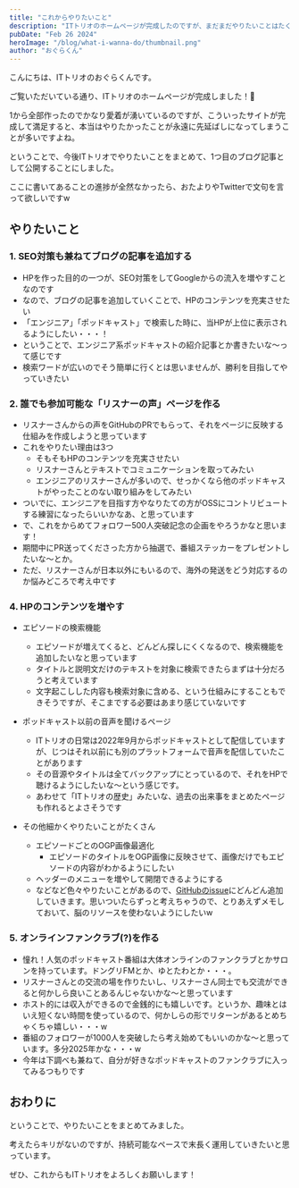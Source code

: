 ```yaml
---
title: "これからやりたいこと"
description: "ITトリオのホームページが完成したのですが、まだまだやりたいことはたくさんあるのでまとめました。"
pubDate: "Feb 26 2024"
heroImage: "/blog/what-i-wanna-do/thumbnail.png"
author: "おぐらくん"
---
```


こんにちは、ITトリオのおぐらくんです。

ご覧いただいている通り、ITトリオのホームページが完成しました！🎉

1から全部作ったのでかなり愛着が湧いているのですが、こういったサイトが完成して満足すると、本当はやりたかったことが永遠に先延ばしになってしまうことが多いですよね。

ということで、今後ITトリオでやりたいことをまとめて、1つ目のブログ記事として公開することにしました。

ここに書いてあることの進捗が全然なかったら、おたよりやTwitterで文句を言って欲しいですw

## やりたいこと

### 1. SEO対策も兼ねてブログの記事を追加する

- HPを作った目的の一つが、SEO対策をしてGoogleからの流入を増やすことなのです
- なので、ブログの記事を追加していくことで、HPのコンテンツを充実させたい
- 「エンジニア」「ポッドキャスト」で検索した時に、当HPが上位に表示されるようにしたい・・・！
- ということで、エンジニア系ポッドキャストの紹介記事とか書きたいな〜って感じです
- 検索ワードが広いのでそう簡単に行くとは思いませんが、勝利を目指してやっていきたい

### 2. 誰でも参加可能な「リスナーの声」ページを作る

- リスナーさんからの声をGitHubのPRでもらって、それをページに反映する仕組みを作成しようと思っています
- これをやりたい理由は3つ
  - そもそもHPのコンテンツを充実させたい
  - リスナーさんとテキストでコミュニケーションを取ってみたい
  - エンジニアのリスナーさんが多いので、せっかくなら他のポッドキャストがやったことのない取り組みをしてみたい
- ついでに、エンジニアを目指す方やなりたての方がOSSにコントリビュートする練習になったらいいかなあ、と思っています
- で、これをからめてフォロワー500人突破記念の企画をやろうかなと思います！
- 期間中にPR送ってくださった方から抽選で、番組ステッカーをプレゼントしたいな〜とか。
- ただ、リスナーさんが日本以外にもいるので、海外の発送をどう対応するのか悩みどころで考え中です

### 4. HPのコンテンツを増やす

- エピソードの検索機能
  - エピソードが増えてくると、どんどん探しにくくなるので、検索機能を追加したいなと思っています
  - タイトルと説明文だけのテキストを対象に検索できたらまずは十分だろうと考えています
  - 文字起こしした内容も検索対象に含める、という仕組みにすることもできそうですが、そこまでする必要はあまり感じていないです

- ポッドキャスト以前の音声を聞けるページ
  - ITトリオの日常は2022年9月からポッドキャストとして配信していますが、じつはそれ以前にも別のプラットフォームで音声を配信していたことがあります
  - その音源やタイトルは全てバックアップにとっているので、それをHPで聴けるようにしたいな〜という感じです。
  - あわせて「ITトリオの歴史」みたいな、過去の出来事をまとめたページも作れるとよさそうです

- その他細かくやりたいことがたくさん
  - エピソードごとのOGP画像最適化
    - エピソードのタイトルをOGP画像に反映させて、画像だけでもエピソードの内容がわかるようにしたい
  - ヘッダーのメニューを増やして開閉できるようにする
  - などなど色々やりたいことがあるので、[GitHubのissue](https://github.com/it-trio/it-trio-web/issues)にどんどん追加していきます。思いついたらずっと考えちゃうので、とりあえずメモしておいて、脳のリソースを使わないようにしたいw

### 5. オンラインファンクラブ(?)を作る

- 憧れ！人気のポッドキャスト番組は大体オンラインのファンクラブとかサロンを持っています。ドングリFMとか、ゆとたわとか・・・。
- リスナーさんとの交流の場を作りたいし、リスナーさん同士でも交流ができると何かしら良いことあるんじゃないかな〜と思っています
- ホスト的には収入ができるので金銭的にも嬉しいです。というか、趣味とはいえ短くない時間を使っているので、何かしらの形でリターンがあるとめちゃくちゃ嬉しい・・・w
- 番組のフォロワーが1000人を突破したら考え始めてもいいのかな〜と思っています。多分2025年かな・・・w
- 今年は下調べも兼ねて、自分が好きなポッドキャストのファンクラブに入ってみるつもりです

## おわりに

ということで、やりたいことをまとめてみました。

考えたらキリがないのですが、持続可能なペースで末長く運用していきたいと思っています。

ぜひ、これからもITトリオをよろしくお願いします！


